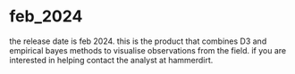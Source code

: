 # feb_2024

the release date is feb 2024. this is the product that combines D3 and empirical bayes methods to visualise observations from the field. if you are interested in helping contact the analyst at hammerdirt.
